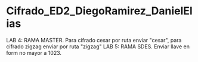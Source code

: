 # Cifrado_ED2_DiegoRamirez_DanielElias

LAB 4: RAMA MASTER. Para cifrado cesar por ruta enviar "cesar", para cifrado zigzag enviar por ruta "zigzag"
LAB 5: RAMA SDES. Enviar llave en form no mayor a 1023.
